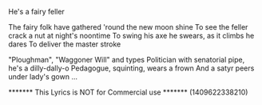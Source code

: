 He's a fairy feller

The fairy folk have gathered 'round the new moon shine
To see the feller crack a nut at night's noontime
To swing his axe he swears, as it climbs he dares
To deliver the master stroke

"Ploughman", "Waggoner Will" and types
Politician with senatorial pipe, he's a dilly-dally-o
Pedagogue, squinting, wears a frown
And a satyr peers under lady's gown
...

******* This Lyrics is NOT for Commercial use *******
(1409622338210)